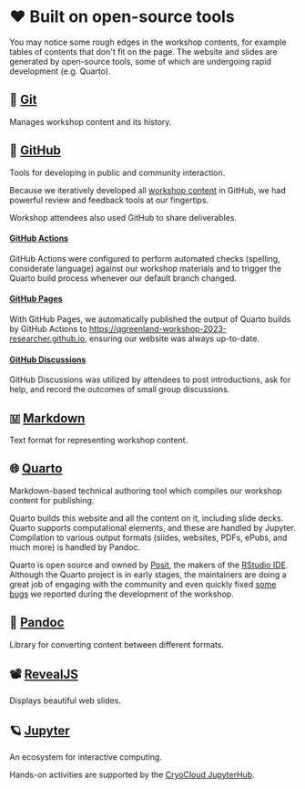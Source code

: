 # ❤️  Built on open-source tools

You may notice some rough edges in the workshop contents, for example tables of
contents that don't fit on the page. The website and slides are generated by
open-source tools, some of which are undergoing rapid development (e.g. Quarto).

## 📜 [Git](https://git-scm.com/)

Manages workshop content and its history.


## 🐙 [GitHub](https://github.com)

Tools for developing in public and community interaction.

Because we iteratively developed all
[workshop content](https://github.com/qgreenland-workshop-2023-researcher/qgreenland-workshop-2023-researcher.github.io)
in GitHub, we had powerful review and feedback tools at our fingertips.

Workshop attendees also used GitHub to share deliverables.


#### [GitHub Actions](https://docs.github.com/en/actions)

GitHub Actions were configured to perform automated checks (spelling, considerate
language) against our workshop materials and to trigger the Quarto build process
whenever our default branch changed.


#### [GitHub Pages](https://docs.github.com/en/pages)

With GitHub Pages, we automatically published the output of Quarto builds by GitHub
Actions to <https://qgreenland-workshop-2023-researcher.github.io>, ensuring our website was
always up-to-date.


#### [GitHub Discussions](https://docs.github.com/en/discussions)

GitHub Discussions was utilized by attendees to post introductions, ask for help, and
record the outcomes of small group discussions.


## 🇲 [Markdown](https://daringfireball.net/projects/markdown/syntax)

Text format for representing workshop content.


## 🌐 [Quarto](https://quarto.org/)

Markdown-based technical authoring tool which compiles our workshop content for
publishing.

Quarto builds this website and all the content on it, including slide decks. Quarto
supports computational elements, and these are handled by Jupyter. Compilation to
various output formats (slides, websites, PDFs, ePubs, and much more) is handled by
Pandoc.

Quarto is open source and owned by [Posit](https://posit.co/), the makers of the
[RStudio IDE](https://posit.co/products/open-source/rstudio/). Although the Quarto
project is in early stages, the maintainers are doing a great job of engaging with the
community and even quickly fixed
[some](https://github.com/quarto-dev/quarto-cli/issues/4514)
[bugs](https://github.com/quarto-dev/quarto-cli/issues/4606)
we reported during the development of the workshop.


## 📃 [Pandoc](https://pandoc.org/)

Library for converting content between different formats.


## 📽️ [RevealJS](https://revealjs.com/)

Displays beautiful web slides.


## 🪐 [Jupyter](https://jupyter.org/)

An ecosystem for interactive computing.

Hands-on activities are supported by the [CryoCloud
JupyterHub](https://cryointhecloud.com/).
